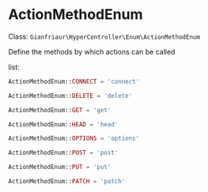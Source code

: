 # ActionMethodEnum

Class: `Gianfriaur\HyperController\Enum\ActionMethodEnum`


Define the methods by which actions can be called

list:
```PHP
ActionMethodEnum::CONNECT = 'connect'

ActionMethodEnum::DELETE = 'delete'

ActionMethodEnum::GET = 'get'

ActionMethodEnum::HEAD = 'head'

ActionMethodEnum::OPTIONS = 'options'

ActionMethodEnum::POST = 'post'

ActionMethodEnum::PUT = 'put'

ActionMethodEnum::PATCH = 'patch'
```
